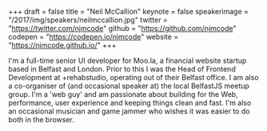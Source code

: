+++
draft = false
title = "Neil McCallion"
keynote = false
speakerimage = "/2017/img/speakers/neilmccallion.jpg"
twitter = "https://twitter.com/njmcode"
github = "https://github.com/njmcode"
codepen = "https://codepen.io/njmcode"
website = "https://njmcode.github.io/"
+++

I'm a full-time senior UI developer for Moo.la, a financial website startup based in Belfast and London. Prior to this I was the Head of Frontend Development at +rehabstudio, operating out of their Belfast office. I am also a co-organiser of (and occasional speaker at) the local BelfastJS meetup group. I'm a 'web guy' and am passionate about building for the Web, performance, user experience and keeping things clean and fast. I'm also an occasional musician and game jammer who wishes it was easier to do both in the browser.